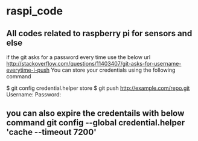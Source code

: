 # raspi_code
All codes related to raspberry pi for sensors and else
--------------------------------------------------------------
if the git asks for a password every time use the below url 
http://stackoverflow.com/questions/11403407/git-asks-for-username-everytime-i-push
You can store your credentials using the following command

$ git config credential.helper store
$ git push http://example.com/repo.git
Username: <type your username>
Password: <type your password>

you can also expire the credentails with below command
git config --global credential.helper 'cache --timeout 7200' 
-------------------------------------------------------------
